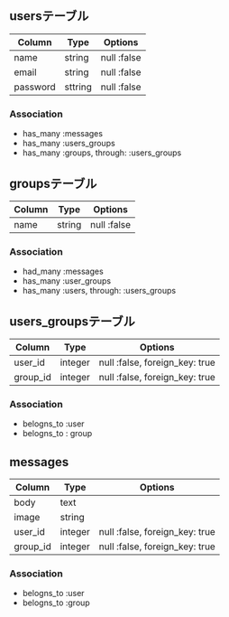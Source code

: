 ## usersテーブル
|Column|Type|Options|
|------|----|-------|
|name|string|null :false|
|email|string|null :false|
|password|sttring|null :false|
### Association
- has_many :messages
- has_many :users_groups
- has_many :groups, through: :users_groups

## groupsテーブル
|Column|Type|Options|
|------|----|-------|
|name|string|null :false|
### Association
- had_many :messages
- has_many :user_groups
- has_many :users, through: :users_groups

## users_groupsテーブル
|Column|Type|Options|
|------|----|-------|
|user_id|integer|null :false, foreign_key: true|
|group_id|integer|null :false, foreign_key: true|
### Association
- belogns_to :user
- belogns_to : group

## messages
|Column|Type|Options|
|------|----|-------|
|body|text||
|image|string||
|user_id|integer|null :false, foreign_key: true|
|group_id|integer|null :false, foreign_key: true|
### Association
- belogns_to :user
- belogns_to :group